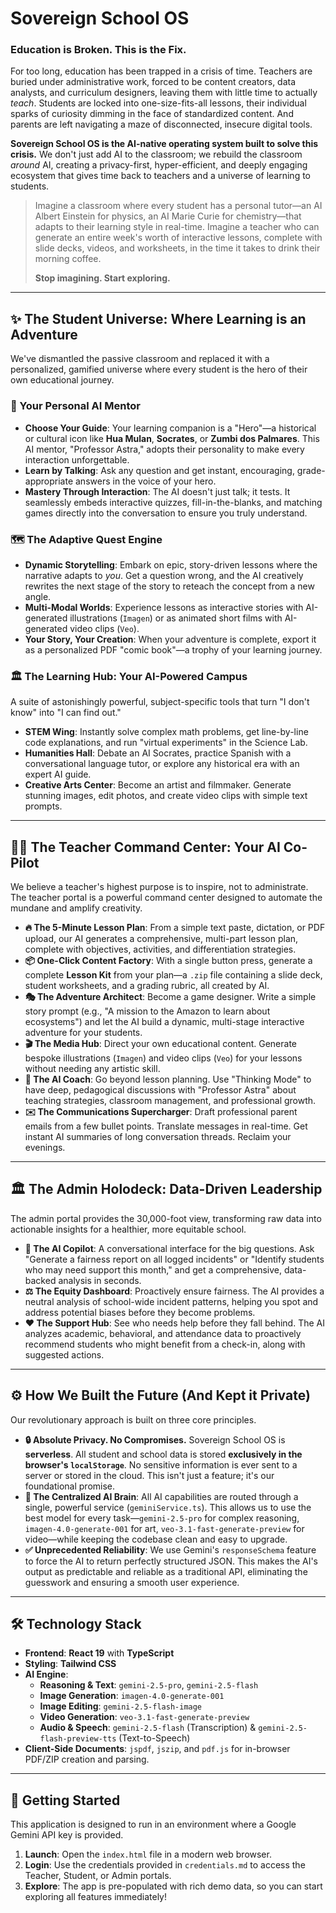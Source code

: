 # Sovereign School OS
### Education is Broken. This is the Fix.

For too long, education has been trapped in a crisis of time. Teachers are buried under administrative work, forced to be content creators, data analysts, and curriculum designers, leaving them with little time to actually *teach*. Students are locked into one-size-fits-all lessons, their individual sparks of curiosity dimming in the face of standardized content. And parents are left navigating a maze of disconnected, insecure digital tools.

**Sovereign School OS is the AI-native operating system built to solve this crisis.** We don't just add AI to the classroom; we rebuild the classroom *around* AI, creating a privacy-first, hyper-efficient, and deeply engaging ecosystem that gives time back to teachers and a universe of learning to students.

> Imagine a classroom where every student has a personal tutor—an AI Albert Einstein for physics, an AI Marie Curie for chemistry—that adapts to their learning style in real-time. Imagine a teacher who can generate an entire week's worth of interactive lessons, complete with slide decks, videos, and worksheets, in the time it takes to drink their morning coffee.
>
> **Stop imagining. Start exploring.**

---

## ✨ The Student Universe: Where Learning is an Adventure

We've dismantled the passive classroom and replaced it with a personalized, gamified universe where every student is the hero of their own educational journey.

### 🚀 Your Personal AI Mentor
-   **Choose Your Guide**: Your learning companion is a "Hero"—a historical or cultural icon like **Hua Mulan**, **Socrates**, or **Zumbi dos Palmares**. This AI mentor, "Professor Astra," adopts their personality to make every interaction unforgettable.
-   **Learn by Talking**: Ask any question and get instant, encouraging, grade-appropriate answers in the voice of your hero.
-   **Mastery Through Interaction**: The AI doesn't just talk; it tests. It seamlessly embeds interactive quizzes, fill-in-the-blanks, and matching games directly into the conversation to ensure you truly understand.

### 🗺️ The Adaptive Quest Engine
-   **Dynamic Storytelling**: Embark on epic, story-driven lessons where the narrative adapts to *you*. Get a question wrong, and the AI creatively rewrites the next stage of the story to reteach the concept from a new angle.
-   **Multi-Modal Worlds**: Experience lessons as interactive stories with AI-generated illustrations (`Imagen`) or as animated short films with AI-generated video clips (`Veo`).
-   **Your Story, Your Creation**: When your adventure is complete, export it as a personalized PDF "comic book"—a trophy of your learning journey.

### 🏛️ The Learning Hub: Your AI-Powered Campus
A suite of astonishingly powerful, subject-specific tools that turn "I don't know" into "I can find out."
-   **STEM Wing**: Instantly solve complex math problems, get line-by-line code explanations, and run "virtual experiments" in the Science Lab.
-   **Humanities Hall**: Debate an AI Socrates, practice Spanish with a conversational language tutor, or explore any historical era with an expert AI guide.
-   **Creative Arts Center**: Become an artist and filmmaker. Generate stunning images, edit photos, and create video clips with simple text prompts.

---

## 👩‍🏫 The Teacher Command Center: Your AI Co-Pilot

We believe a teacher's highest purpose is to inspire, not to administrate. The teacher portal is a powerful command center designed to automate the mundane and amplify creativity.

-   **🔥 The 5-Minute Lesson Plan**: From a simple text paste, dictation, or PDF upload, our AI generates a comprehensive, multi-part lesson plan, complete with objectives, activities, and differentiation strategies.
-   **📦 One-Click Content Factory**: With a single button press, generate a complete **Lesson Kit** from your plan—a `.zip` file containing a slide deck, student worksheets, and a grading rubric, all created by AI.
-   **🎭 The Adventure Architect**: Become a game designer. Write a simple story prompt (e.g., "A mission to the Amazon to learn about ecosystems") and let the AI build a dynamic, multi-stage interactive adventure for your students.
-   **🎬 The Media Hub**: Direct your own educational content. Generate bespoke illustrations (`Imagen`) and video clips (`Veo`) for your lessons without needing any artistic skill.
-   **🧠 The AI Coach**: Go beyond lesson planning. Use "Thinking Mode" to have deep, pedagogical discussions with "Professor Astra" about teaching strategies, classroom management, and professional growth.
-   **✉️ The Communications Supercharger**: Draft professional parent emails from a few bullet points. Translate messages in real-time. Get instant AI summaries of long conversation threads. Reclaim your evenings.

---

## 🏛️ The Admin Holodeck: Data-Driven Leadership

The admin portal provides the 30,000-foot view, transforming raw data into actionable insights for a healthier, more equitable school.

-   **🤖 The AI Copilot**: A conversational interface for the big questions. Ask "Generate a fairness report on all logged incidents" or "Identify students who may need support this month," and get a comprehensive, data-backed analysis in seconds.
-   **⚖️ The Equity Dashboard**: Proactively ensure fairness. The AI provides a neutral analysis of school-wide incident patterns, helping you spot and address potential biases before they become problems.
-   **❤️ The Support Hub**: See who needs help before they fall behind. The AI analyzes academic, behavioral, and attendance data to proactively recommend students who might benefit from a check-in, along with suggested actions.

---

## ⚙️ How We Built the Future (And Kept it Private)

Our revolutionary approach is built on three core principles.

-   **🔒 Absolute Privacy. No Compromises.** Sovereign School OS is **serverless**. All student and school data is stored **exclusively in the browser's `localStorage`**. No sensitive information is ever sent to a server or stored in the cloud. This isn't just a feature; it's our foundational promise.
-   **🧠 The Centralized AI Brain**: All AI capabilities are routed through a single, powerful service (`geminiService.ts`). This allows us to use the best model for every task—`gemini-2.5-pro` for complex reasoning, `imagen-4.0-generate-001` for art, `veo-3.1-fast-generate-preview` for video—while keeping the codebase clean and easy to upgrade.
-   **✅ Unprecedented Reliability**: We use Gemini's `responseSchema` feature to force the AI to return perfectly structured JSON. This makes the AI's output as predictable and reliable as a traditional API, eliminating the guesswork and ensuring a smooth user experience.

---

## 🛠️ Technology Stack

-   **Frontend**: **React 19** with **TypeScript**
-   **Styling**: **Tailwind CSS**
-   **AI Engine**:
    -   **Reasoning & Text**: `gemini-2.5-pro`, `gemini-2.5-flash`
    -   **Image Generation**: `imagen-4.0-generate-001`
    -   **Image Editing**: `gemini-2.5-flash-image`
    -   **Video Generation**: `veo-3.1-fast-generate-preview`
    -   **Audio & Speech**: `gemini-2.5-flash` (Transcription) & `gemini-2.5-flash-preview-tts` (Text-to-Speech)
-   **Client-Side Documents**: `jspdf`, `jszip`, and `pdf.js` for in-browser PDF/ZIP creation and parsing.

---

## 🚀 Getting Started

This application is designed to run in an environment where a Google Gemini API key is provided.

1.  **Launch**: Open the `index.html` file in a modern web browser.
2.  **Login**: Use the credentials provided in `credentials.md` to access the Teacher, Student, or Admin portals.
3.  **Explore**: The app is pre-populated with rich demo data, so you can start exploring all features immediately!